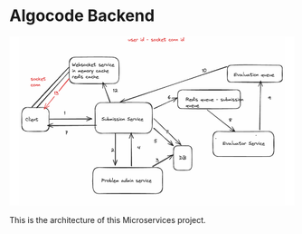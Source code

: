 # Algocode Backend 

![Project Screenshot](images/project_architecture.png)

This is the architecture of this Microservices project.